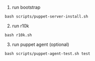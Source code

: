 1. run bootstrap
```
bash scripts/puppet-server-install.sh
```
2. run r10k
```
bash r10k.sh
```
3. run puppet agent (optional)
```
bash scripts/puppet-agent-test.sh test
```
